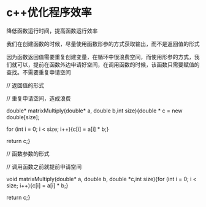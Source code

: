 # c++优化程序效率

降低函数运行时间，提高函数运行效率

我们在创建函数的时候，尽量使用函数形参的方式获取输出，而不是返回值的形式

因为函数返回值需要重复创建变量，在循环中很浪费空间，而使用形参的方式，我们就可以，提前在函数外边申请好空间，在调用函数的时候，该函数只需要赋值的查找。不需要重复申请空间

// 返回值的形式

// 重复申请空间，造成浪费

double* matrixMultiply(double* a, double b,int size){double * c = new double[size];

for (int i = 0; i < size; i++){c[i] = a[i] * b;}

return c;}

// 函数参数的形式

// 调用函数之前就提前申请空间

void matrixMultiply(double* a, double b, double *c,int size){for (int i = 0; i < size; i++){c[i] = a[i] * b;}

return c;}